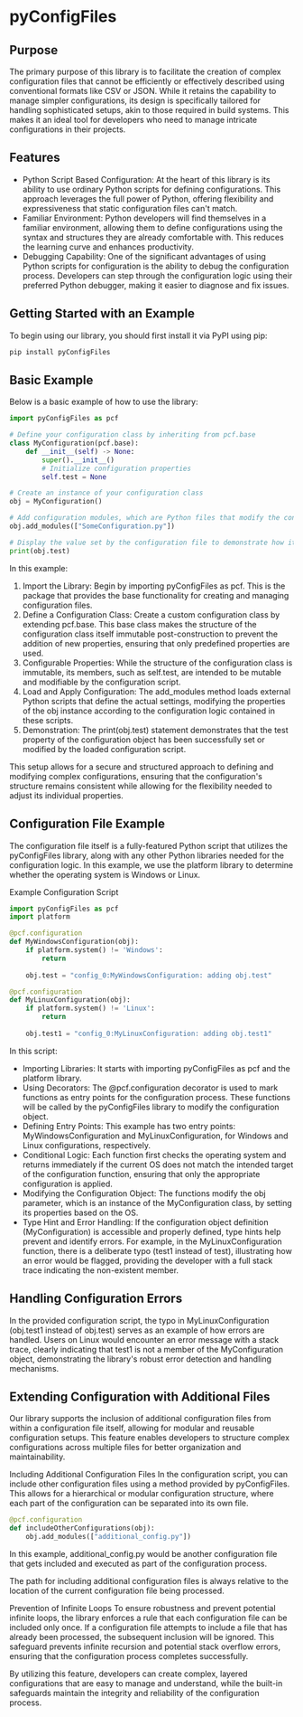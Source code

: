 # pyConfigFiles

## Purpose
The primary purpose of this library is to facilitate the creation of complex configuration files that cannot be efficiently or effectively described using conventional formats like CSV or JSON. While it retains the capability to manage simpler configurations, its design is specifically tailored for handling sophisticated setups, akin to those required in build systems. This makes it an ideal tool for developers who need to manage intricate configurations in their projects.

## Features

- Python Script Based Configuration: At the heart of this library is its ability to use ordinary Python scripts for defining configurations. This approach leverages the full power of Python, offering flexibility and expressiveness that static configuration files can't match.
- Familiar Environment: Python developers will find themselves in a familiar environment, allowing them to define configurations using the syntax and structures they are already comfortable with. This reduces the learning curve and enhances productivity.
- Debugging Capability: One of the significant advantages of using Python scripts for configuration is the ability to debug the configuration process. Developers can step through the configuration logic using their preferred Python debugger, making it easier to diagnose and fix issues.



## Getting Started with an Example

To begin using our library, you should first install it via PyPI using pip:

```bash
pip install pyConfigFiles
```

## Basic Example

Below is a basic example of how to use the library:

```python 
import pyConfigFiles as pcf

# Define your configuration class by inheriting from pcf.base
class MyConfiguration(pcf.base):
    def __init__(self) -> None:
        super().__init__()
        # Initialize configuration properties
        self.test = None

# Create an instance of your configuration class
obj = MyConfiguration()

# Add configuration modules, which are Python files that modify the configuration object's properties
obj.add_modules(["SomeConfiguration.py"])

# Display the value set by the configuration file to demonstrate how it modifies the class properties
print(obj.test)
```


In this example:

1. Import the Library: Begin by importing pyConfigFiles as pcf. This is the package that provides the base functionality for creating and managing configuration files.
1. Define a Configuration Class: Create a custom configuration class by extending pcf.base. This base class makes the structure of the configuration class itself immutable post-construction to prevent the addition of new properties, ensuring that only predefined properties are used.
1. Configurable Properties: While the structure of the configuration class is immutable, its members, such as self.test, are intended to be mutable and modifiable by the configuration script.
1. Load and Apply Configuration: The add_modules method loads external Python scripts that define the actual settings, modifying the properties of the obj instance according to the configuration logic contained in these scripts.
1. Demonstration: The print(obj.test) statement demonstrates that the test property of the configuration object has been successfully set or modified by the loaded configuration script.


This setup allows for a secure and structured approach to defining and modifying complex configurations, ensuring that the configuration's structure remains consistent while allowing for the flexibility needed to adjust its individual properties.

## Configuration File Example

The configuration file itself is a fully-featured Python script that utilizes the pyConfigFiles library, along with any other Python libraries needed for the configuration logic. In this example, we use the platform library to determine whether the operating system is Windows or Linux.

Example Configuration Script

```python
import pyConfigFiles as pcf 
import platform

@pcf.configuration
def MyWindowsConfiguration(obj):
    if platform.system() != 'Windows':
        return
   
    obj.test = "config_0:MyWindowsConfiguration: adding obj.test"

@pcf.configuration
def MyLinuxConfiguration(obj):
    if platform.system() != 'Linux':
        return
    
    obj.test1 = "config_0:MyLinuxConfiguration: adding obj.test1"

```

In this script:

- Importing Libraries: It starts with importing pyConfigFiles as pcf and the platform library.
- Using Decorators: The @pcf.configuration decorator is used to mark functions as entry points for the configuration process. These functions will be called by the pyConfigFiles library to modify the configuration object.
- Defining Entry Points: This example has two entry points: MyWindowsConfiguration and MyLinuxConfiguration, for Windows and Linux configurations, respectively.
- Conditional Logic: Each function first checks the operating system and returns immediately if the current OS does not match the intended target of the configuration function, ensuring that only the appropriate configuration is applied.
- Modifying the Configuration Object: The functions modify the obj parameter, which is an instance of the MyConfiguration class, by setting its properties based on the OS.
- Type Hint and Error Handling: If the configuration object definition (MyConfiguration) is accessible and properly defined, type hints help prevent and identify errors. For example, in the MyLinuxConfiguration function, there is a deliberate typo (test1 instead of test), illustrating how an error would be flagged, providing the developer with a full stack trace indicating the non-existent member.

## Handling Configuration Errors

In the provided configuration script, the typo in MyLinuxConfiguration (obj.test1 instead of obj.test) serves as an example of how errors are handled. Users on Linux would encounter an error message with a stack trace, clearly indicating that test1 is not a member of the MyConfiguration object, demonstrating the library's robust error detection and handling mechanisms.


## Extending Configuration with Additional Files
Our library supports the inclusion of additional configuration files from within a configuration file itself, allowing for modular and reusable configuration setups. This feature enables developers to structure complex configurations across multiple files for better organization and maintainability.

Including Additional Configuration Files
In the configuration script, you can include other configuration files using a method provided by pyConfigFiles. This allows for a hierarchical or modular configuration structure, where each part of the configuration can be separated into its own file.


```python 
@pcf.configuration
def includeOtherConfigurations(obj):
    obj.add_modules(["additional_config.py"])

```
In this example, additional_config.py would be another configuration file that gets included and executed as part of the configuration process.

The path for including additional configuration files is always relative to the location of the current configuration file being processed.


Prevention of Infinite Loops
To ensure robustness and prevent potential infinite loops, the library enforces a rule that each configuration file can be included only once. If a configuration file attempts to include a file that has already been processed, the subsequent inclusion will be ignored. This safeguard prevents infinite recursion and potential stack overflow errors, ensuring that the configuration process completes successfully.

By utilizing this feature, developers can create complex, layered configurations that are easy to manage and understand, while the built-in safeguards maintain the integrity and reliability of the configuration process.